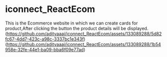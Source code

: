 # iconnect_ReactEcom
This is the Ecommerce website in which we can create cards for product,After clicking the button the product details will be displayed.
(https://github.com/adityaaaj/iconnect_ReactEcom/assets/133089288/5d82fc67-4dd7-423c-a98c-3337bc1e343f)
(https://github.com/adityaaaj/iconnect_ReactEcom/assets/133089288/1b54958e-32fe-44e1-ba09-bba6f09e77ad)
